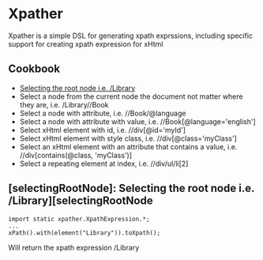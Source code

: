 Xpather
=======

Xpather is a simple DSL for generating xpath exprssions, including specific support for creating xpath expression for xHtml

Cookbook
--------

* [Selecting the root node i.e. /Library](#selectingRootNode)
* Select a node from the current node the document not matter where they are, i.e. /Library//Book
* Select a node with attribute, i.e. //Book/@language
* Select a node with attribute with value, i.e. //Book[@language='english']
* Select xHtml element with id, i.e. //div[@id='myId']
* Select xHtml element with style class, i.e. //div[@class='myClass']
* Select an xHtml element with an attribute that contains a value, i.e. //div[contains(@class, 'myClass')]
* Select a repeating element at index, i.e. //div/ul/li[2]


[selectingRootNode]: Selecting the root node i.e. /Library][selectingRootNode
-----------------------------------------------------------------------------
    import static xpather.XpathExpression.*;
    ...
    xPath().with(element("Library")).toXpath();

Will return the xpath expression
    /Library
